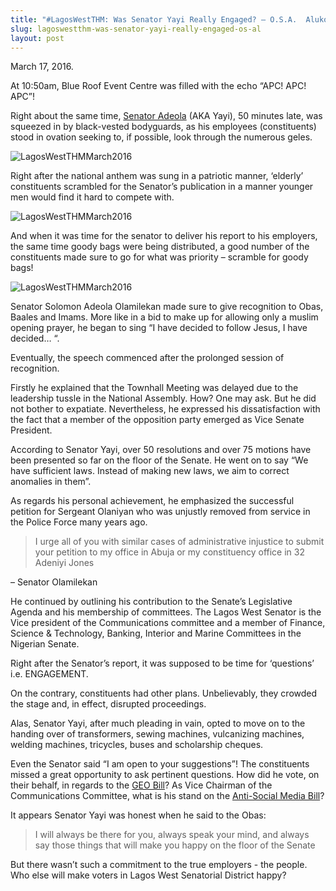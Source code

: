 ```yaml
---
title: "#LagosWestTHM: Was Senator Yayi Really Engaged? – O.S.A.  Aluko"
slug: lagoswestthm-was-senator-yayi-really-engaged-os-al
layout: post
---
```


March 17, 2016.

At 10:50am, Blue Roof Event Centre was filled with the echo “APC! APC! APC”!

Right about the same time, [Senator Adeola](http://www.shineyoureye.org/person/solomon-olamilekan-adeola/ "Senator Adeola") (AKA Yayi), 50 minutes late, was squeezed in by black-vested bodyguards, as his employees (constituents) stood in ovation seeking to, if possible, look through the numerous geles.

![LagosWestTHMMarch2016](/media_root/file_archive/1_kexu9g6.jpg "LagosWestTHMMarch2016")

 Right after the national anthem was sung in a patriotic manner, ‘elderly’ constituents scrambled for the Senator’s publication in a manner younger men would find it hard to compete with. 

![LagosWestTHMMarch2016](/media_root/file_archive/2_Xe1lDem.jpg "LagosWestTHMMarch2016")

And when it was time for the senator to deliver his report to his employers, the same time goody bags were being distributed, a good number of the constituents made sure to go for what was priority – scramble for goody bags!

![LagosWestTHMMarch2016](/media_root/file_archive/4_Jp4UP9z.jpg "LagosWestTHMMarch2016")

Senator Solomon Adeola Olamilekan made sure to give recognition to Obas, Baales and Imams. More like in a bid to make up for allowing only a muslim opening prayer, he began to sing “I have decided to follow Jesus, I have decided… “. 

Eventually, the speech commenced after the prolonged session of recognition.

Firstly he explained that the Townhall Meeting was delayed due to the leadership tussle in the National Assembly. How? One may ask. But he did not bother to expatiate. Nevertheless, he expressed his dissatisfaction with the fact that a member of the opposition party emerged as Vice Senate President.

According to Senator Yayi, over 50 resolutions and over 75 motions have been presented so far on the floor of the Senate. He went on to say “We have sufficient laws. Instead of making new laws, we aim to correct anomalies in them”.

As regards his personal achievement, he emphasized the successful petition for Sergeant Olaniyan who was unjustly removed from service in the Police Force many years ago.

> I urge all of you with similar cases of administrative injustice to submit your petition to my office in Abuja or my constituency office in 32 Adeniyi Jones

– Senator Olamilekan

He continued by outlining his contribution to the Senate’s Legislative Agenda and his membership of committees. The Lagos West Senator is the Vice president of the Communications committee and a member of Finance, Science & Technology, Banking, Interior and Marine Committees in the Nigerian Senate.

Right after the Senator’s report, it was supposed to be time for ‘questions’ i.e. ENGAGEMENT.

On the contrary, constituents had other plans. Unbelievably, they crowded the stage and, in effect, disrupted proceedings.

Alas, Senator Yayi, after much pleading in vain, opted to move on to the handing over of transformers, sewing machines, vulcanizing machines, welding machines, tricycles, buses and scholarship cheques.

Even the Senator said “I am open to your suggestions”! The constituents missed a great opportunity to ask pertinent questions. How did he vote, on their behalf, in regards to the [GEO Bill](/media_root/file_archive/2015_GEO_BILL.pdf "GEO Bill")? As Vice Chairman of the Communications Committee, what is his stand  on the [Anti-Social Media Bill](/media_root/file_archive/Frivolous_Petitions_Bill.pdf "Anti-Social Media Bill")?

It appears Senator Yayi was honest when he said to the Obas:

> I will always be there for you, always speak your mind, and always say those things that will make you happy on the floor of the Senate

But there wasn’t such a commitment to the true employers - the people. Who else will make voters in Lagos West Senatorial District happy?
